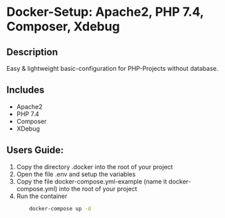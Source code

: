 # Docker-Setup: Apache2, PHP 7.4, Composer, Xdebug

## Description

Easy & lightweight basic-configuration for PHP-Projects without database.


## Includes

 - Apache2
 - PHP 7.4
 - Composer
 - XDebug


## Users Guide:

1. Copy the directory .docker into the root of your project
0. Open the file .env and setup the variables
0. Copy the file docker-compose.yml-example (name it docker-compose.yml) into the root of your project
0. Run the container
    ```bash
        docker-compose up -d
    ```